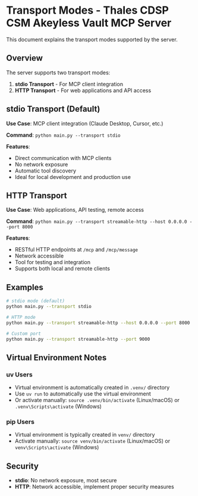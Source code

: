 # Transport Modes - Thales CDSP CSM Akeyless Vault MCP Server

This document explains the transport modes supported by the server.

## Overview

The server supports two transport modes:
1. **stdio Transport** - For MCP client integration
2. **HTTP Transport** - For web applications and API access

## stdio Transport (Default)

**Use Case**: MCP client integration (Claude Desktop, Cursor, etc.)

**Command**: `python main.py --transport stdio`

**Features**: 
- Direct communication with MCP clients
- No network exposure
- Automatic tool discovery
- Ideal for local development and production use

## HTTP Transport

**Use Case**: Web applications, API testing, remote access

**Command**: `python main.py --transport streamable-http --host 0.0.0.0 --port 8000`

**Features**:
- RESTful HTTP endpoints at `/mcp` and `/mcp/message`
- Network accessible
- Tool for testing and integration
- Supports both local and remote clients

## Examples

```bash
# stdio mode (default)
python main.py --transport stdio

# HTTP mode
python main.py --transport streamable-http --host 0.0.0.0 --port 8000

# Custom port
python main.py --transport streamable-http --port 9000
```

## Virtual Environment Notes

### uv Users
- Virtual environment is automatically created in `.venv/` directory
- Use `uv run` to automatically use the virtual environment
- Or activate manually: `source .venv/bin/activate` (Linux/macOS) or `.venv\Scripts\activate` (Windows)

### pip Users
- Virtual environment is typically created in `venv/` directory
- Activate manually: `source venv/bin/activate` (Linux/macOS) or `venv\Scripts\activate` (Windows)

## Security

- **stdio**: No network exposure, most secure
- **HTTP**: Network accessible, implement proper security measures 